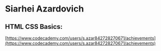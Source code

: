 # Siarhei Azardovich
## HTML CSS Basics: 
[https://www.codecademy.com/users/s.azar842728270671/achievements](https://www.codecademy.com/users/s.azar842728270671/achievements)
